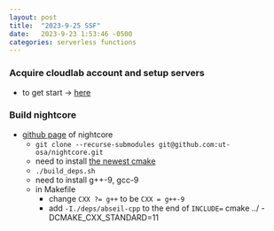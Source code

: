 ```yaml
---
layout: post
title:  "2023-9-25 SSF"
date:   2023-9-23 1:53:46 -0500
categories: serverless functions
---
```

### Acquire cloudlab account and setup servers
- to get start -> [here](https://docs.cloudlab.us/getting-started.html)

### Build nightcore
- [github page](https://github.com/ut-osa/nightcore/tree/asplos-release) of nightcore
	+ `git clone --recurse-submodules git@github.com:ut-osa/nightcore.git`
	+ need to install [the newest cmake](https://cmake.org/download/)
	+ `./build_deps.sh`
	+ need to install g++-9, gcc-9
	+ in Makefile
		* change `CXX ?= g++` to be `CXX = g++-9`
		* add `-I./deps/abseil-cpp` to the end of `INCLUDE=`
cmake ../ -DCMAKE_CXX_STANDARD=11
